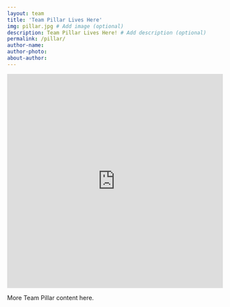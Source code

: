 ```yaml
---
layout: team
title: 'Team Pillar Lives Here'
img: pillar.jpg # Add image (optional)
description: Team Pillar Lives Here! # Add description (optional)
permalink: /pillar/
author-name: 
author-photo: 
about-author: 
---
```


<iframe src="https://calendar.google.com/calendar/embed?src=k5a2qtc407ldog4veep03760d4%40group.calendar.google.com&ctz=America%2FLos_Angeles" style="border: 0" width="100%" height="500" frameborder="0" scrolling="no"></iframe>

More Team Pillar content here.
